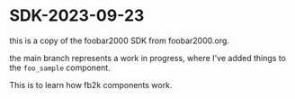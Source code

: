 # SDK-2023-09-23

this is a copy of the foobar2000 SDK from foobar2000.org.

the main branch represents a work in progress, where I've added things to the `foo_sample` component.

This is to learn how fb2k components work.